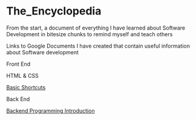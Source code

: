 # The_Encyclopedia
From the start, a document of everything I have learned about Software Development in bitesize chunks to remind myself and teach others 

Links to Google Documents I have created that contain useful information about Software development 

Front End

HTML & CSS

[Basic Shortcuts](https://docs.google.com/document/d/1OVwhQmJMmyx1LBZ7MP0PFMoEn7PCltCI_LsfzAH44p4/edit?usp=sharing)

Back End

[Backend Programming Introduction](https://docs.google.com/document/d/1Sm3ZGulUCWc7JgA7IeKGxmXSjCsrtOub0GI1IAmEU4I/edit?usp=sharing)
